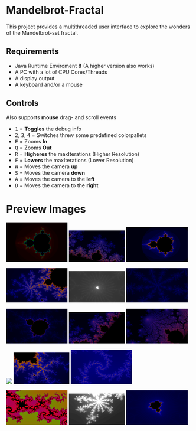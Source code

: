 # Mandelbrot-Fractal

This project provides a multithreaded user interface to explore the wonders of the Mandelbrot-set fractal.

## Requirements
 - Java Runtime Enviroment **8** (A higher version also works)
 - A PC with a lot of CPU Cores/Threads
 - A display output
 - A keyboard and/or a mouse

## Controls
  Also supports **mouse** drag- and scroll events
 
 - <kbd>1</kbd> = **Toggles** the debug info
 - <kbd>2</kbd>, <kbd>3</kbd>, <kbd>4</kbd> = Switches threw some predefined colorpallets
 - <kbd>E</kbd> = Zooms **In**
 - <kbd>Q</kbd> = Zooms **Out**
 - <kbd>R</kbd> = **Higheres** the maxIterations (Higher Resolution)
 - <kbd>F</kbd> = **Lowers** the maxIterations (Lower Resolution)
 - <kbd>W</kbd> = Moves the camera **up**
 - <kbd>S</kbd> = Moves the camera **down**
 - <kbd>A</kbd> = Moves the camera to the **left**
 - <kbd>D</kbd> = Moves the camera to the **right**

# Preview Images
<p float="left">
  <img src="./docs/imgs/img1.png" width="33%" />
  <img src="./docs/imgs/img2.png" width="30%" />
  <img src="./docs/imgs/img3.png" width="33%" />
</p>
<p float="left">
  <img src="./docs/imgs/img4.png" width="33%" />
  <img src="./docs/imgs/img5.png" width="30%" />
  <img src="./docs/imgs/img6.png" width="33%" />
</p>
<p float="left">
  <img src="./docs/imgs/img7.png" width="33%" />
  <img src="./docs/imgs/img8.png" width="30%" />
  <img src="./docs/imgs/img9.png" width="33%" />
</p>
<p float="left">
  <img src="./docs/imgs/img10.png" width="33%" />
  <img src="./docs/imgs/img11.png" width="30%" />
  <img src="./docs/imgs/img12.png" width="33%" />
</p>
<p float="left">
  <img src="./docs/imgs/img13.png" width="33%" />
  <img src="./docs/imgs/img14.png" width="30%" />
  <img src="./docs/imgs/img15.png" width="33%" />
</p>
